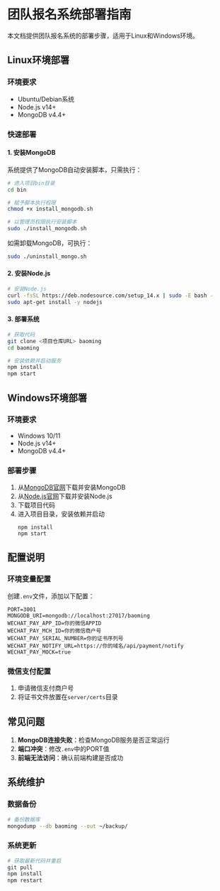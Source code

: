 # 团队报名系统部署指南

本文档提供团队报名系统的部署步骤，适用于Linux和Windows环境。

## Linux环境部署

### 环境要求

- Ubuntu/Debian系统
- Node.js v14+
- MongoDB v4.4+

### 快速部署

#### 1. 安装MongoDB

系统提供了MongoDB自动安装脚本，只需执行：

```bash
# 进入项目bin目录
cd bin

# 赋予脚本执行权限
chmod +x install_mongodb.sh

# 以管理员权限执行安装脚本
sudo ./install_mongodb.sh
```

如需卸载MongoDB，可执行：

```bash
sudo ./uninstall_mongo.sh
```

#### 2. 安装Node.js

```bash
# 安装Node.js
curl -fsSL https://deb.nodesource.com/setup_14.x | sudo -E bash -
sudo apt-get install -y nodejs
```

#### 3. 部署系统

```bash
# 获取代码
git clone <项目仓库URL> baoming
cd baoming

# 安装依赖并启动服务
npm install
npm start
```

## Windows环境部署

### 环境要求

- Windows 10/11
- Node.js v14+
- MongoDB v4.4+

### 部署步骤

1. 从[MongoDB官网](https://www.mongodb.com/try/download/community)下载并安装MongoDB
2. 从[Node.js官网](https://nodejs.org/)下载并安装Node.js
3. 下载项目代码
4. 进入项目目录，安装依赖并启动
   ```
   npm install
   npm start
   ```

## 配置说明

### 环境变量配置

创建`.env`文件，添加以下配置：

```
PORT=3001
MONGODB_URI=mongodb://localhost:27017/baoming
WECHAT_PAY_APP_ID=你的微信APPID
WECHAT_PAY_MCH_ID=你的微信商户号
WECHAT_PAY_SERIAL_NUMBER=你的证书序列号
WECHAT_PAY_NOTIFY_URL=https://你的域名/api/payment/notify
WECHAT_PAY_MOCK=true
```

### 微信支付配置

1. 申请微信支付商户号
2. 将证书文件放置在`server/certs`目录

## 常见问题

1. **MongoDB连接失败**：检查MongoDB服务是否正常运行
2. **端口冲突**：修改`.env`中的PORT值
3. **前端无法访问**：确认前端构建是否成功

## 系统维护

### 数据备份

```bash
# 备份数据库
mongodump --db baoming --out ~/backup/
```

### 系统更新

```bash
# 获取最新代码并重启
git pull
npm install
npm restart
``` 